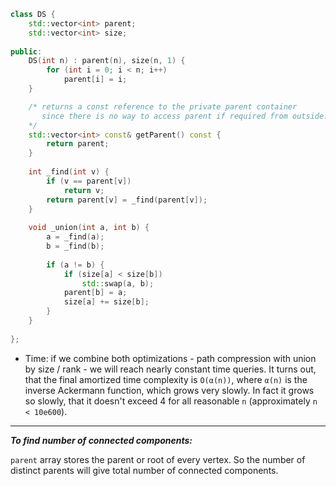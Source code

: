 ```cpp
class DS {
    std::vector<int> parent;
    std::vector<int> size;
    
public:
    DS(int n) : parent(n), size(n, 1) {
        for (int i = 0; i < n; i++)
            parent[i] = i;
    }

	/* returns a const reference to the private parent container
	   since there is no way to access parent if required from outside.
	*/
    std::vector<int> const& getParent() const {
        return parent;
    }
        
    int _find(int v) {
        if (v == parent[v])
            return v;
        return parent[v] = _find(parent[v]);
    }
    
    void _union(int a, int b) {
        a = _find(a);
        b = _find(b);
        
        if (a != b) {
            if (size[a] < size[b])
                std::swap(a, b);
            parent[b] = a;
            size[a] += size[b];
        }
    }
    
};
```
- Time: if we combine both optimizations - path compression with union by size / rank - we will reach nearly constant time queries. It turns out, that the final amortized time complexity is `O(α(n))`, where `α(n)` is the inverse Ackermann function, which grows very slowly. In fact it grows so slowly, that it doesn't exceed 4 for all reasonable `n` (approximately `n < 10e600`).

<hr/>

***To find number of connected components:***

`parent` array stores the parent or root of every vertex. So the number of distinct parents will give total number of connected components.